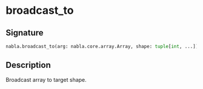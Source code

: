 # broadcast_to

## Signature

```python
nabla.broadcast_to(arg: nabla.core.array.Array, shape: tuple[int, ...]) -> nabla.core.array.Array
```

## Description

Broadcast array to target shape.

